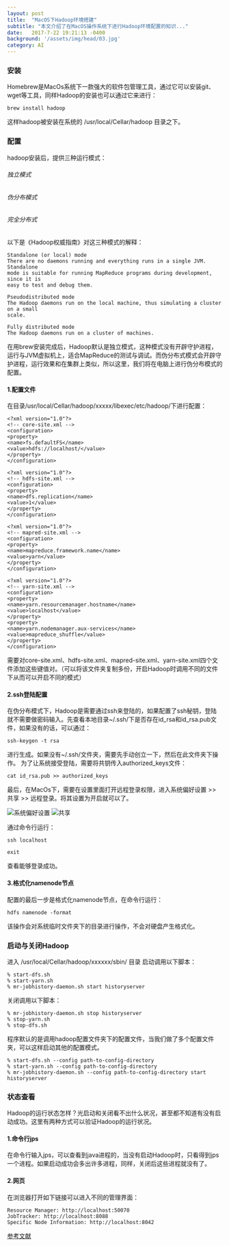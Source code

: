 ```yaml
---
layout: post
title:  "MacOS下Hadoop环境搭建"
subtitle: "本文介绍了在MacOS操作系统下进行Hadoop环境配置的知识..."
date:   2017-7-22 19:21:13 -0400
background: '/assets/img/head/03.jpg'
category: AI
---
```


### 安装

Homebrew是MacOs系统下一款强大的软件包管理工具，通过它可以安装git、wget等工具，同样Hadoop的安装也可以通过它来进行：

```
brew install hadoop
```
这样hadoop被安装在系统的 /usr/local/Cellar/hadoop 目录之下。

### 配置

hadoop安装后，提供三种运行模式：
###### 独立模式
###### 伪分布模式
###### 完全分布式
以下是《Hadoop权威指南》对这三种模式的解释：

```
Standalone (or local) mode
There are no daemons running and everything runs in a single JVM. Standalone
mode is suitable for running MapReduce programs during development, since it is
easy to test and debug them.

Pseudodistributed mode
The Hadoop daemons run on the local machine, thus simulating a cluster on a small
scale.

Fully distributed mode
The Hadoop daemons run on a cluster of machines.
```
在用brew安装完成后，Hadoop默认是独立模式，这种模式没有开辟守护进程，运行与JVM虚拟机上，适合MapReduce的测试与调试。而伪分布式模式会开辟守护进程，运行效果和在集群上类似，所以这里，我们将在电脑上进行伪分布模式的配置。

#### 1.配置文件

在目录/usr/local/Cellar/hadoop/xxxxx/libexec/etc/hadoop/下进行配置：

```
<?xml version="1.0"?>
<!-- core-site.xml -->
<configuration>
<property>
<name>fs.defaultFS</name>
<value>hdfs://localhost/</value>
</property>
</configuration>

<?xml version="1.0"?>
<!-- hdfs-site.xml -->
<configuration>
<property>
<name>dfs.replication</name>
<value>1</value>
</property>
</configuration>

<?xml version="1.0"?>
<!-- mapred-site.xml -->
<configuration>
<property>
<name>mapreduce.framework.name</name>
<value>yarn</value>
</property>
</configuration>

<?xml version="1.0"?>
<!-- yarn-site.xml -->
<configuration>
<property>
<name>yarn.resourcemanager.hostname</name>
<value>localhost</value>
</property>
<property>
<name>yarn.nodemanager.aux-services</name>
<value>mapreduce_shuffle</value>
</property>
</configuration>
```
需要对core-site.xml、hdfs-site.xml、mapred-site.xml、yarn-site.xml四个文件添加这些键值对。（可以将该文件夹复制多份，开启Hadoop时调用不同的文件下从而可以开启不同的模式）

#### 2.ssh登陆配置

在伪分布模式下，Hadoop是需要通过ssh来登陆的，如果配置了ssh秘钥，登陆就不需要做密码输入。先查看本地目录~/.ssh/下是否存在id_rsa和id_rsa.pub文件，如果没有的话，可以通过：

```
ssh-keygen -t rsa
```
进行生成。如果没有~/.ssh/文件夹，需要先手动创立一下，然后在此文件夹下操作。
为了让系统接受登陆，需要将共钥传入authorized_keys文件：

```
cat id_rsa.pub >> authorized_keys
```
最后，在MacOs下，需要在设置里面打开远程登录权限，进入系统偏好设置 >> 共享 >> 远程登录。将其设置为开启就可以了。

![系统偏好设置](/imgs/hadoop/setting.png)
![共享](/imgs/hadoop/share.png)

通过命令行运行：

```
ssh localhost

exit
```
查看能够登录成功。

#### 3.格式化namenode节点

配置的最后一步是格式化namenode节点，在命令行运行：

```
hdfs namenode -format
```
该操作会对系统临时文件夹下的目录进行操作，不会对硬盘产生格式化。

### 启动与关闭Hadoop

进入 /usr/local/Cellar/hadoop/xxxxxx/sbin/ 目录
启动调用以下脚本：

```
% start-dfs.sh
% start-yarn.sh
% mr-jobhistory-daemon.sh start historyserver
```

关闭调用以下脚本：

```
% mr-jobhistory-daemon.sh stop historyserver
% stop-yarn.sh
% stop-dfs.sh
```
程序默认的是调用hadoop配置文件夹下的配置文件，当我们做了多个配置文件夹，可以这样启动其他的配置模式。

```
% start-dfs.sh --config path-to-config-directory
% start-yarn.sh --config path-to-config-directory
% mr-jobhistory-daemon.sh --config path-to-config-directory start historyserver
```

### 状态查看

Hadoop的运行状态怎样？光启动和关闭看不出什么状况，甚至都不知道有没有启动成功。这里有两种方式可以验证Hadoop的运行状况。

#### 1.命令行jps

在命令行输入jps，可以查看到java进程的，当没有启动Hadoop时，只看得到jps一个进程。如果启动成功会多出许多进程，同样，关闭后这些进程就没有了。

#### 2.网页

在浏览器打开如下链接可以进入不同的管理界面：

```
Resource Manager: http://localhost:50070
JobTracker: http://localhost:8088
Specific Node Information: http://localhost:8042
```

[参考文献](https://amodernstory.com/2014/09/23/installing-hadoop-on-mac-osx-yosemite/)

